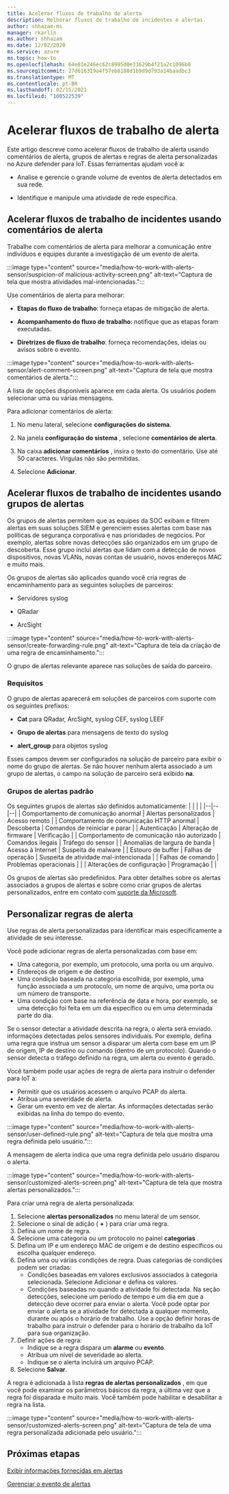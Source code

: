 ```yaml
---
title: Acelerar fluxos de trabalho de alerta
description: Melhorar fluxos de trabalho de incidentes e alertas.
author: shhazam-ms
manager: rkarlin
ms.author: shhazam
ms.date: 12/02/2020
ms.service: azure
ms.topic: how-to
ms.openlocfilehash: 64e81e246ec62c8995d0e31629b4f21a2c1096b0
ms.sourcegitcommit: 27d616319a4f57eb8188d1b9d9d793a14baadbc3
ms.translationtype: MT
ms.contentlocale: pt-BR
ms.lasthandoff: 02/15/2021
ms.locfileid: "100522539"
---
```

# <a name="accelerate-alert-workflows"></a>Acelerar fluxos de trabalho de alerta

Este artigo descreve como acelerar fluxos de trabalho de alerta usando comentários de alerta, grupos de alertas e regras de alerta personalizadas no Azure defender para IoT.  Essas ferramentas ajudam você a:

- Analise e gerencie o grande volume de eventos de alerta detectados em sua rede.

- Identifique e manipule uma atividade de rede específica.

## <a name="accelerate-incident-workflows-by-using-alert-comments"></a>Acelerar fluxos de trabalho de incidentes usando comentários de alerta

Trabalhe com comentários de alerta para melhorar a comunicação entre indivíduos e equipes durante a investigação de um evento de alerta.

:::image type="content" source="media/how-to-work-with-alerts-sensor/suspicion-of malicious-activity-screen.png" alt-text="Captura de tela que mostra atividades mal-intencionadas.":::

Use comentários de alerta para melhorar:

- **Etapas do fluxo de trabalho**: forneça etapas de mitigação de alerta.

- **Acompanhamento do fluxo de trabalho**: notifique que as etapas foram executadas.

- **Diretrizes de fluxo de trabalho**: forneça recomendações, ideias ou avisos sobre o evento.

:::image type="content" source="media/how-to-work-with-alerts-sensor/alert-comment-screen.png" alt-text="Captura de tela que mostra comentários de alerta.":::

A lista de opções disponíveis aparece em cada alerta. Os usuários podem selecionar uma ou várias mensagens.

Para adicionar comentários de alerta:

1. No menu lateral, selecione **configurações do sistema**.

2. Na janela **configuração do sistema** , selecione **comentários de alerta**.

3. Na caixa **adicionar comentários** , insira o texto do comentário. Use até 50 caracteres. Vírgulas não são permitidas.

4. Selecione **Adicionar**.

## <a name="accelerate-incident-workflows-by-using-alert-groups"></a>Acelerar fluxos de trabalho de incidentes usando grupos de alertas

Os grupos de alertas permitem que as equipes da SOC exibam e filtrem alertas em suas soluções SIEM e gerenciem esses alertas com base nas políticas de segurança corporativa e nas prioridades de negócios. Por exemplo, alertas sobre novas detecções são organizados em um grupo de descoberta. Esse grupo inclui alertas que lidam com a detecção de novos dispositivos, novas VLANs, novas contas de usuário, novos endereços MAC e muito mais.

Os grupos de alertas são aplicados quando você cria regras de encaminhamento para as seguintes soluções de parceiros:

  - Servidores syslog

  - QRadar

  - ArcSight

:::image type="content" source="media/how-to-work-with-alerts-sensor/create-forwarding-rule.png" alt-text="Captura de tela da criação de uma regra de encaminhamento.":::

O grupo de alertas relevante aparece nas soluções de saída do parceiro. 

### <a name="requirements"></a>Requisitos

O grupo de alertas aparecerá em soluções de parceiros com suporte com os seguintes prefixos:

- **Cat** para QRadar, ArcSight, syslog CEF, syslog LEEF

- **Grupo de alertas** para mensagens de texto do syslog

- **alert_group** para objetos syslog

Esses campos devem ser configurados na solução de parceiro para exibir o nome do grupo de alertas. Se não houver nenhum alerta associado a um grupo de alertas, o campo na solução de parceiro será exibido **na**.

### <a name="default-alert-groups"></a>Grupos de alertas padrão

Os seguintes grupos de alertas são definidos automaticamente:
|  |  |  |
|--|--|--|
| Comportamento de comunicação anormal | Alertas personalizados | Acesso remoto |
| Comportamento de comunicação HTTP anormal | Descoberta | Comandos de reiniciar e parar |
| Autenticação | Alteração de firmware | Verificação |
| Comportamento de comunicação não autorizado | Comandos ilegais | Tráfego do sensor |
| Anomalias de largura de banda | Acesso à Internet | Suspeita de malware |
| Estouro de buffer | Falhas de operação | Suspeita de atividade mal-intencionada |
| Falhas de comando | Problemas operacionais |  |
| Alterações de configuração | Programação |  |

Os grupos de alertas são predefinidos. Para obter detalhes sobre os alertas associados a grupos de alertas e sobre como criar grupos de alertas personalizados, entre em contato com [suporte da Microsoft](https://support.microsoft.com/supportforbusiness/productselection?sapId=82c8f35-1b8e-f274-ec11-c6efdd6dd099).

## <a name="customize-alert-rules"></a>Personalizar regras de alerta

Use regras de alerta personalizadas para identificar mais especificamente a atividade de seu interesse. 

Você pode adicionar regras de alerta personalizadas com base em:

- Uma categoria, por exemplo, um protocolo, uma porta ou um arquivo.
- Endereços de origem e de destino
- Uma condição baseada na categoria escolhida, por exemplo, uma função associada a um protocolo, um nome de arquivo, uma porta ou um número de transporte.
- Uma condição com base na referência de data e hora, por exemplo, se uma detecção foi feita em um dia específico ou em uma determinada parte do dia.

Se o sensor detectar a atividade descrita na regra, o alerta será enviado.
informações detectadas pelos sensores individuais. Por exemplo, defina uma regra que instrua um sensor a disparar um alerta com base em um IP de origem, IP de destino ou comando (dentro de um protocolo). Quando o sensor detecta o tráfego definido na regra, um alerta ou evento é gerado.

Você também pode usar ações de regra de alerta para instruir o defender para IoT a:

- Permitir que os usuários acessem o arquivo PCAP do alerta.
- Atribua uma severidade de alerta.
- Gerar um evento em vez de alertar. As informações detectadas serão exibidas na linha do tempo do evento.

:::image type="content" source="media/how-to-work-with-alerts-sensor/user-defined-rule.png" alt-text="Captura de tela que mostra uma regra definida pelo usuário.":::

A mensagem de alerta indica que uma regra definida pelo usuário disparou o alerta.

:::image type="content" source="media/how-to-work-with-alerts-sensor/customized-alerts-screen.png" alt-text="Captura de tela que mostra alertas personalizados.":::

Para criar uma regra de alerta personalizada:

1. Selecione **alertas personalizados** no menu lateral de um sensor.
1. Selecione o sinal de adição ( **+** ) para criar uma regra.
1. Defina um nome de regra.
1. Selecione uma categoria ou um protocolo no painel **categorias** .
1. Defina um IP e um endereço MAC de origem e de destino específicos ou escolha qualquer endereço.
1. Defina uma ou várias condições de regra. Duas categorias de condições podem ser criadas:
    - Condições baseadas em valores exclusivos associados à categoria selecionada. Selecione Adicionar e defina os valores.
    - Condições baseadas no quando a atividade foi detectada. Na seção detecções, selecione um período de tempo e um dia em que a detecção deve ocorrer para enviar o alerta. Você pode optar por enviar o alerta se a atividade for detectada a qualquer momento, durante ou após o horário de trabalho. Use a opção definir horas de trabalho para instruir o defender para o horário de trabalho da IoT para sua organização.
1. Definir ações de regra: 
    - Indique se a regra dispara um **alarme** ou **evento**.
    - Atribua um nível de severidade ao alerta.
    - Indique se o alerta incluirá um arquivo PCAP.
1. Selecione **Salvar**.

A regra é adicionada à lista **regras de alertas personalizados** , em que você pode examinar os parâmetros básicos da regra, a última vez que a regra foi disparada e muito mais. Você também pode habilitar e desabilitar a regra na lista.

:::image type="content" source="media/how-to-work-with-alerts-sensor/customized-alerts-screen.png" alt-text="Captura de tela de uma regra personalizada adicionada pelo usuário.":::

## <a name="next-steps"></a>Próximas etapas

[Exibir informações fornecidas em alertas](how-to-view-information-provided-in-alerts.md)

[Gerenciar o evento de alertas](how-to-manage-the-alert-event.md)
